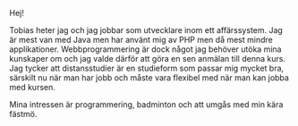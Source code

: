 Hej!

Tobias heter jag och jag jobbar som utvecklare inom ett affärssystem. Jag är mest van med Java men har
använt mig av PHP men då mest mindre applikationer. Webbprogrammering är dock något jag behöver utöka mina kunskaper om 
och jag valde därför att göra en sen anmälan till denna kurs. Jag tycker att distansstudier är en studieform som passar mig mycket bra,
särskilt nu när man har jobb och måste vara flexibel med när man kan jobba med kursen.

Mina intressen är programmering, badminton och att umgås med min kära fästmö.